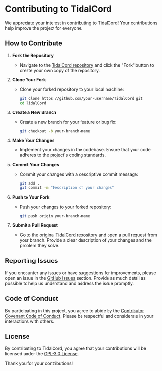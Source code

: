 # Contributing to TidalCord

We appreciate your interest in contributing to TidalCord! Your contributions help improve the project for everyone.

## How to Contribute

1. **Fork the Repository**

   - Navigate to the [TidalCord repository](https://github.com/RedsTom/TidalCord) and click the "Fork" button to create your own copy of the repository.

2. **Clone Your Fork**

   - Clone your forked repository to your local machine:

     ```bash
     git clone https://github.com/your-username/TidalCord.git
     cd TidalCord
     ```

3. **Create a New Branch**

   - Create a new branch for your feature or bug fix:

     ```bash
     git checkout -b your-branch-name
     ```

4. **Make Your Changes**

   - Implement your changes in the codebase. Ensure that your code adheres to the project's coding standards.

5. **Commit Your Changes**

   - Commit your changes with a descriptive commit message:

     ```bash
     git add .
     git commit -m "Description of your changes"
     ```

6. **Push to Your Fork**

   - Push your changes to your forked repository:

     ```bash
     git push origin your-branch-name
     ```

7. **Submit a Pull Request**

   - Go to the original [TidalCord repository](https://github.com/RedsTom/TidalCord) and open a pull request from your branch. Provide a clear description of your changes and the problem they solve.

## Reporting Issues

If you encounter any issues or have suggestions for improvements, please open an issue in the [GitHub Issues](https://github.com/RedsTom/TidalCord/issues) section. Provide as much detail as possible to help us understand and address the issue promptly.

## Code of Conduct

By participating in this project, you agree to abide by the [Contributor Covenant Code of Conduct](https://www.contributor-covenant.org/version/2/0/code_of_conduct/). Please be respectful and considerate in your interactions with others.

## License

By contributing to TidalCord, you agree that your contributions will be licensed under the [GPL-3.0 License](https://github.com/RedsTom/TidalCord/blob/master/LICENSE).

Thank you for your contributions!
